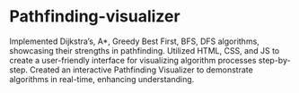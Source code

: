 # Pathfinding-visualizer

Implemented Dijkstra’s, A*, Greedy Best First, BFS, DFS algorithms, showcasing their strengths in pathfinding.
Utilized HTML, CSS, and JS to create a user-friendly interface for visualizing algorithm processes step-by-step.
Created an interactive Pathfinding Visualizer to demonstrate algorithms in real-time, enhancing understanding.
